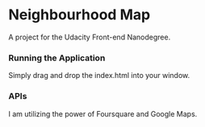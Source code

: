 # Neighbourhood Map
A project for the Udacity Front-end Nanodegree.

### Running the Application
Simply drag and drop the index.html into your window.

### APIs
I am utilizing the power of Foursquare and Google Maps.